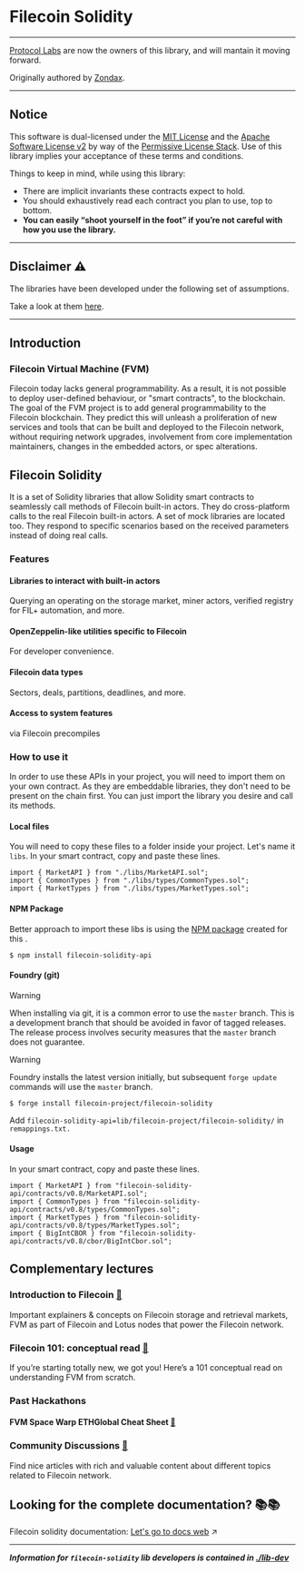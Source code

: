 # Filecoin Solidity

---

[Protocol Labs](https://protocol.ai/) are now the owners of this library, and will mantain it moving forward.

Originally authored by [Zondax](https://www.zondax.ch).

---

## Notice

This software is dual-licensed under the [MIT License](./LICENSE-MIT) and the [Apache Software License v2](./LICENSE-APACHE) by way of the [Permissive License Stack](https://protocol.ai/blog/announcing-the-permissive-license-stack/). Use of this library implies your acceptance of these terms and conditions.

Things to keep in mind, while using this library:

- There are implicit invariants these contracts expect to hold.
- You should exhaustively read each contract you plan to use, top to bottom.
- **You can easily “shoot yourself in the foot” if you’re not careful with how you use the library.**

---

## Disclaimer :warning:

The libraries have been developed under the following set of assumptions.

Take a look at them [here](https://docs.zondax.ch/fevm/filecoin-solidity/introduction/assumptions).

---

## Introduction

### Filecoin Virtual Machine (FVM)

Filecoin today lacks general programmability. As a result, it is not possible to deploy user-defined behaviour, or "smart contracts", to the blockchain. The goal of the FVM project is to add general programmability to the Filecoin blockchain.
They predict this will unleash a proliferation of new services and tools that can be built and deployed to the Filecoin network, without requiring network upgrades, involvement from core implementation maintainers, changes in the embedded actors, or spec alterations.

## Filecoin Solidity

It is a set of Solidity libraries that allow Solidity smart contracts to seamlessly call methods of Filecoin built-in actors. They do cross-platform calls to the real Filecoin built-in actors. A set of mock libraries are located too. They respond to specific scenarios based on the received parameters instead of doing real calls.

### Features

#### Libraries to interact with built-in actors

Querying an operating on the storage market, miner actors, verified registry for FIL+ automation, and more.

#### OpenZeppelin-like utilities specific to Filecoin

For developer convenience.

#### Filecoin data types

Sectors, deals, partitions, deadlines, and more.

#### Access to system features

via Filecoin precompiles

### How to use it

In order to use these APIs in your project, you will need to import them on your own contract.
As they are embeddable libraries, they don't need to be present on the chain first. You can just import the library you desire and call its methods.

#### Local files

You will need to copy these files to a folder inside your project. Let's name it `libs`. In your smart contract, copy and paste these lines.

```solidity
import { MarketAPI } from "./libs/MarketAPI.sol";
import { CommonTypes } from "./libs/types/CommonTypes.sol";
import { MarketTypes } from "./libs/types/MarketTypes.sol";
```

#### NPM Package

Better approach to import these libs is using the [NPM package](https://www.npmjs.com/package/filecoin-solidity-api) created for this .

```
$ npm install filecoin-solidity-api
```

#### Foundry (git)

> [!WARNING]
> When installing via git, it is a common error to use the `master` branch. This is a development branch that should be avoided in favor of tagged releases. The release process involves security measures that the `master` branch does not guarantee.

> [!WARNING]
> Foundry installs the latest version initially, but subsequent `forge update` commands will use the `master` branch.

```
$ forge install filecoin-project/filecoin-solidity
```

Add `filecoin-solidity-api=lib/filecoin-project/filecoin-solidity/` in `remappings.txt.`


#### Usage

In your smart contract, copy and paste these lines.

```solidity
import { MarketAPI } from "filecoin-solidity-api/contracts/v0.8/MarketAPI.sol";
import { CommonTypes } from "filecoin-solidity-api/contracts/v0.8/types/CommonTypes.sol";
import { MarketTypes } from "filecoin-solidity-api/contracts/v0.8/types/MarketTypes.sol";
import { BigIntCBOR } from "filecoin-solidity-api/contracts/v0.8/cbor/BigIntCbor.sol";
```

## Complementary lectures

### Introduction to Filecoin [:link:](https://docs.filecoin.io/intro/intro-to-filecoin/what-is-filecoin/)

Important explainers & concepts on Filecoin storage and retrieval markets, FVM as part of Filecoin and Lotus nodes that power the Filecoin network.

### Filecoin 101: conceptual read [:link:](https://hackernoon.com/the-filecoin-virtual-machine-everything-you-need-to-know)

If you’re starting totally new, we got you! Here’s a 101 conceptual read on understanding FVM from scratch.

### Past Hackathons

#### FVM Space Warp ETHGlobal Cheat Sheet [:link:](https://github.com/filecoin-project/community/discussions/585)

### Community Discussions [:link:](https://github.com/filecoin-project/community/discussions)

Find nice articles with rich and valuable content about different topics related to Filecoin network.

## Looking for the complete documentation? :books::books:

Filecoin solidity documentation: [Let's go to docs web](https://docs.filecoin.io/smart-contracts/developing-contracts/solidity-libraries/) :arrow_upper_right:

---

_**Information for `filecoin-solidity` lib developers is contained in [./lib-dev](./lib-dev)**_
 
 
 
 
 
